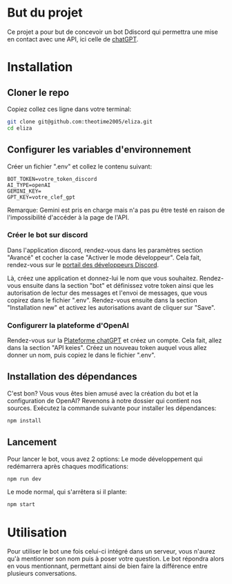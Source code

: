 # But du projet
Ce projet a pour but de concevoir un bot Ddiscord qui permettra une mise en contact avec une API, ici celle de [chatGPT](https://platform.openai.com/).

# Installation
## Cloner le repo
Copiez collez ces ligne dans votre terminal:
```bash
git clone git@github.com:theotime2005/eliza.git
cd eliza
```

## Configurer les variables d'environnement
Créer un fichier ".env" et collez le contenu suivant:
```.dotenv
BOT_TOKEN=votre_token_discord
AI_TYPE=openAI
GEMINI_KEY=
GPT_KEY=votre_clef_gpt
```
Remarque: Gemini est pris en charge mais n'a  pas pu être testé en raison de l'impossibilité d'accéder à la page de l'API.

### Créer le bot sur discord
Dans l'application discord, rendez-vous dans les paramètres section "Avancé" et cocher la case "Activer le mode développeur". Cela fait, rendez-vous sur le [portail des développeurs Discord](https://discord.com/developers/applications).

Là, créez une application et donnez-lui le nom que vous souhaitez. Rendez-vous ensuite dans la section "bot" et définissez votre token ainsi que les autorisation de lectur des messages et l'envoi de messages, que vous copirez dans le fichier ".env". Rendez-vous ensuite dans la section "Installation new" et activez les autorisations avant de cliquer sur "Save".

### Configurerr la plateforme d'OpenAI
Rendez-vous sur la [Plateforme chatGPT](https://platform.openai.com/) et créez un compte. Cela fait, allez dans la section "API keies". Créez un nouveau token auquel vous allez donner un nom, puis copiez le dans le fichier ".env".


## Installation des dépendances
C'est bon? Vous vous êtes bien amusé avec la création du bot et la configuration de OpenAI? Revenons à notre dossier qui contient nos sources. Exécutez la commande suivante pour installer les dépendances:
```bash
npm install
```

## Lancement
Pour lancer le bot, vous avez 2 options:
Le mode développement qui redémarrera après chaques modifications:
```bash
npm run dev
```
Le mode normal, qui s'arrêtera si il plante:
```bash
npm start
```

# Utilisation
Pour utiliser le bot une fois celui-ci intégré dans un serveur, vous n'aurez qu'à mentionner son nom puis à poser votre question. Le bot répondra alors en vous mentionnant, permettant ainsi de bien faire la différence entre plusieurs conversations.